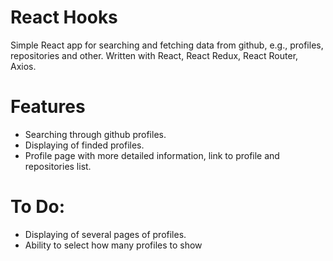 # React Hooks
Simple React app for searching and fetching data from github, e.g., profiles, repositories and other. Written with React, React Redux, React Router, Axios.

# Features
- Searching through github profiles.
- Displaying of finded profiles.
- Profile page with more detailed information, link to profile and repositories list.

# To Do:
- Displaying of several pages of profiles.
- Ability to select how many profiles to show
